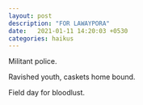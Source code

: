 ```yaml
---
layout: post
description: "FOR LAWAYPORA"
date:   2021-01-11 14:20:03 +0530
categories: haikus
---
```

Militant police.

Ravished youth, caskets home bound.

Field day for bloodlust.
